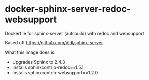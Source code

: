 # docker-sphinx-server-redoc-websupport
Dockerfile for sphinx-server (autobuild) with redoc and websupport

Based off https://github.com/dldl/sphinx-server.

What this image does is:

- Upgrades Sphinx to 2.4.3
- Installs sphinxcontrib-redoc==1.5.1
- Installs sphinxcontrib-websupport==1.2.0
